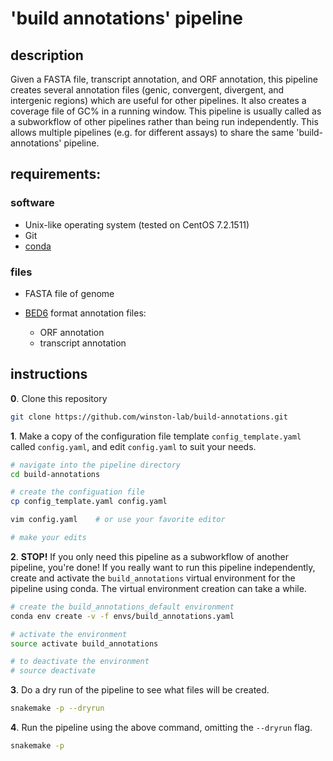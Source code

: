 
# 'build annotations' pipeline

## description

Given a FASTA file, transcript annotation, and ORF annotation, this pipeline creates several annotation files (genic, convergent, divergent, and intergenic regions) which are useful for other pipelines. It also creates a coverage file of GC% in a running window. This pipeline is usually called as a subworkflow of other pipelines rather than being run independently. This allows multiple pipelines (e.g. for different assays) to share the same 'build-annotations' pipeline.

## requirements:

### software

- Unix-like operating system (tested on CentOS 7.2.1511)
- Git
- [conda](https://conda.io/docs/user-guide/install/index.html)

### files

- FASTA file of genome

- [BED6](https://genome.ucsc.edu/FAQ/FAQformat.html#format1) format annotation files:
    - ORF annotation
    - transcript annotation

## instructions

**0**. Clone this repository

```bash
git clone https://github.com/winston-lab/build-annotations.git
```

**1**. Make a copy of the configuration file template `config_template.yaml` called `config.yaml`, and edit `config.yaml` to suit your needs.

```bash
# navigate into the pipeline directory
cd build-annotations

# create the configuation file
cp config_template.yaml config.yaml

vim config.yaml    # or use your favorite editor

# make your edits
```

**2**. **STOP!** If you only need this pipeline as a subworkflow of another pipeline, you're done! If you really want to run this pipeline independently, create and activate the `build_annotations` virtual environment for the pipeline using conda. The virtual environment creation can take a while.

```bash
# create the build_annotations_default environment
conda env create -v -f envs/build_annotations.yaml

# activate the environment
source activate build_annotations

# to deactivate the environment
# source deactivate
```

**3**. Do a dry run of the pipeline to see what files will be created.

```bash
snakemake -p --dryrun
```

**4**. Run the pipeline using the above command, omitting the `--dryrun` flag. 

```bash
snakemake -p
```

